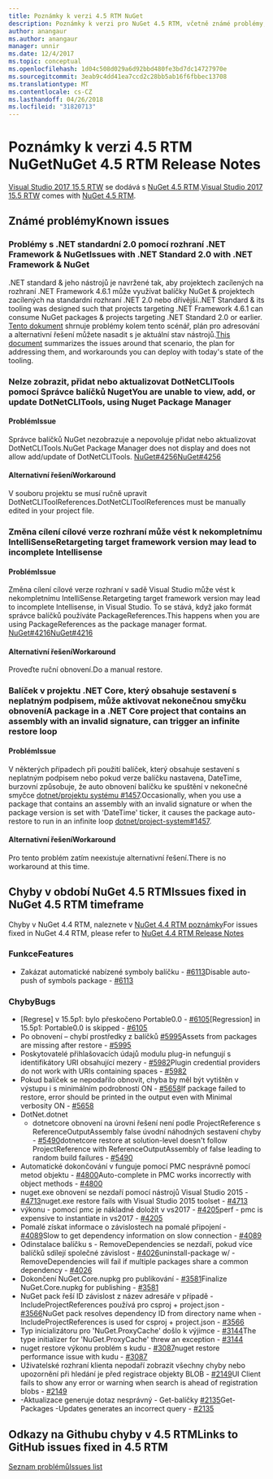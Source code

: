 ```yaml
---
title: Poznámky k verzi 4.5 RTM NuGet
description: Poznámky k verzi pro NuGet 4.5 RTM, včetně známé problémy, opravy chyb, přidaných funkcí a chcete.
author: anangaur
ms.author: anangaur
manager: unnir
ms.date: 12/4/2017
ms.topic: conceptual
ms.openlocfilehash: 1d04c508d029a6d92bbd480fe3bd7dc14727970e
ms.sourcegitcommit: 3eab9c4dd41ea7ccd2c28bb5ab16f6fbbec13708
ms.translationtype: MT
ms.contentlocale: cs-CZ
ms.lasthandoff: 04/26/2018
ms.locfileid: "31820713"
---
```

# <a name="nuget-45-rtm-release-notes"></a><span data-ttu-id="3241d-103">Poznámky k verzi 4.5 RTM NuGet</span><span class="sxs-lookup"><span data-stu-id="3241d-103">NuGet 4.5 RTM Release Notes</span></span>

<span data-ttu-id="3241d-104">[Visual Studio 2017 15,5 RTW](https://www.visualstudio.com/news/releasenotes/vs2017-relnotes) se dodává s [NuGet 4.5 RTM](https://dist.nuget.org/win-x86-commandline/v4.5.0/nuget.exe).</span><span class="sxs-lookup"><span data-stu-id="3241d-104">[Visual Studio 2017 15.5 RTW](https://www.visualstudio.com/news/releasenotes/vs2017-relnotes) comes with [NuGet 4.5 RTM](https://dist.nuget.org/win-x86-commandline/v4.5.0/nuget.exe).</span></span>

## <a name="known-issues"></a><span data-ttu-id="3241d-105">Známé problémy</span><span class="sxs-lookup"><span data-stu-id="3241d-105">Known issues</span></span>

### <a name="issues-with-net-standard-20-with-net-framework--nuget"></a><span data-ttu-id="3241d-106">Problémy s .NET standardní 2.0 pomocí rozhraní .NET Framework & NuGet</span><span class="sxs-lookup"><span data-stu-id="3241d-106">Issues with .NET Standard 2.0 with .NET Framework & NuGet</span></span> 

<span data-ttu-id="3241d-107">.NET standard & jeho nástrojů je navržené tak, aby projektech zacílených na rozhraní .NET Framework 4.6.1 může využívat balíčky NuGet & projektech zacílených na standardní rozhraní .NET 2.0 nebo dřívější.</span><span class="sxs-lookup"><span data-stu-id="3241d-107">.NET Standard & its tooling was designed such that projects targeting .NET Framework 4.6.1 can consume NuGet packages & projects targeting .NET Standard 2.0 or earlier.</span></span> <span data-ttu-id="3241d-108">[Tento dokument](https://github.com/dotnet/standard/issues/481) shrnuje problémy kolem tento scénář, plán pro adresování a alternativní řešení můžete nasadit s je aktuální stav nástrojů.</span><span class="sxs-lookup"><span data-stu-id="3241d-108">[This document](https://github.com/dotnet/standard/issues/481) summarizes the issues around that scenario, the plan for addressing them, and workarounds you can deploy with today's state of the tooling.</span></span>

### <a name="you-are-unable-to-view-add-or-update-dotnetclitools-using-nuget-package-manager"></a><span data-ttu-id="3241d-109">Nelze zobrazit, přidat nebo aktualizovat DotNetCLITools pomocí Správce balíčků Nuget</span><span class="sxs-lookup"><span data-stu-id="3241d-109">You are unable to view, add, or update DotNetCLITools, using Nuget Package Manager</span></span>

#### <a name="issue"></a><span data-ttu-id="3241d-110">Problém</span><span class="sxs-lookup"><span data-stu-id="3241d-110">Issue</span></span>

<span data-ttu-id="3241d-111">Správce balíčků NuGet nezobrazuje a nepovoluje přidat nebo aktualizovat DotNetCLITools.</span><span class="sxs-lookup"><span data-stu-id="3241d-111">NuGet Package Manager does not display and does not allow add/update of DotNetCLITools.</span></span> [<span data-ttu-id="3241d-112">NuGet#4256</span><span class="sxs-lookup"><span data-stu-id="3241d-112">NuGet#4256</span></span>](https://github.com/NuGet/Home/issues/4256)

#### <a name="workaround"></a><span data-ttu-id="3241d-113">Alternativní řešení</span><span class="sxs-lookup"><span data-stu-id="3241d-113">Workaround</span></span>

<span data-ttu-id="3241d-114">V souboru projektu se musí ručně upravit DotNetCLIToolReferences.</span><span class="sxs-lookup"><span data-stu-id="3241d-114">DotNetCLIToolReferences must be manually edited in your project file.</span></span>

### <a name="retargeting-target-framework-version-may-lead-to-incomplete-intellisense"></a><span data-ttu-id="3241d-115">Změna cílení cílové verze rozhraní může vést k nekompletnímu IntelliSense</span><span class="sxs-lookup"><span data-stu-id="3241d-115">Retargeting target framework version may lead to incomplete Intellisense</span></span>

#### <a name="issue"></a><span data-ttu-id="3241d-116">Problém</span><span class="sxs-lookup"><span data-stu-id="3241d-116">Issue</span></span>

<span data-ttu-id="3241d-117">Změna cílení cílové verze rozhraní v sadě Visual Studio může vést k nekompletnímu IntelliSense.</span><span class="sxs-lookup"><span data-stu-id="3241d-117">Retargeting target framework version may lead to incomplete Intellisense, in Visual Studio.</span></span> <span data-ttu-id="3241d-118">To se stává, když jako formát správce balíčků používáte PackageReferences.</span><span class="sxs-lookup"><span data-stu-id="3241d-118">This happens when you are using PackageReferences as the package manager format.</span></span> [<span data-ttu-id="3241d-119">NuGet#4216</span><span class="sxs-lookup"><span data-stu-id="3241d-119">NuGet#4216</span></span>](https://github.com/NuGet/Home/issues/4216)

#### <a name="workaround"></a><span data-ttu-id="3241d-120">Alternativní řešení</span><span class="sxs-lookup"><span data-stu-id="3241d-120">Workaround</span></span>

<span data-ttu-id="3241d-121">Proveďte ruční obnovení.</span><span class="sxs-lookup"><span data-stu-id="3241d-121">Do a manual restore.</span></span>

### <a name="a-package-in-a-net-core-project-that-contains-an-assembly-with-an-invalid-signature-can-trigger-an-infinite-restore-loop"></a><span data-ttu-id="3241d-122">Balíček v projektu .NET Core, který obsahuje sestavení s neplatným podpisem, může aktivovat nekonečnou smyčku obnovení</span><span class="sxs-lookup"><span data-stu-id="3241d-122">A package in a .NET Core project that contains an assembly with an invalid signature, can trigger an infinite restore loop</span></span>

#### <a name="issue"></a><span data-ttu-id="3241d-123">Problém</span><span class="sxs-lookup"><span data-stu-id="3241d-123">Issue</span></span>

<span data-ttu-id="3241d-124">V některých případech při použití balíček, který obsahuje sestavení s neplatným podpisem nebo pokud verze balíčku nastavena, DateTime, burzovní způsobuje, že auto obnovení balíčku ke spuštění v nekonečné smyčce [dotnet/projektu systému #1457](https://github.com/dotnet/project-system/issues/1457).</span><span class="sxs-lookup"><span data-stu-id="3241d-124">Occasionally, when you use a package that contains an assembly with an invalid signature or when the package version is set with 'DateTime' ticker, it causes the package auto-restore to run in an infinite loop [dotnet/project-system#1457](https://github.com/dotnet/project-system/issues/1457).</span></span>

#### <a name="workaround"></a><span data-ttu-id="3241d-125">Alternativní řešení</span><span class="sxs-lookup"><span data-stu-id="3241d-125">Workaround</span></span>

<span data-ttu-id="3241d-126">Pro tento problém zatím neexistuje alternativní řešení.</span><span class="sxs-lookup"><span data-stu-id="3241d-126">There is no workaround at this time.</span></span>

## <a name="issues-fixed-in-nuget-45-rtm-timeframe"></a><span data-ttu-id="3241d-127">Chyby v období NuGet 4.5 RTM</span><span class="sxs-lookup"><span data-stu-id="3241d-127">Issues fixed in NuGet 4.5 RTM timeframe</span></span>

<span data-ttu-id="3241d-128">Chyby v NuGet 4.4 RTM, naleznete v [NuGet 4.4 RTM poznámky](../release-notes/nuget-4.4-RTM.md)</span><span class="sxs-lookup"><span data-stu-id="3241d-128">For issues fixed in NuGet 4.4 RTM, please refer to [NuGet 4.4 RTM Release Notes](../release-notes/nuget-4.4-RTM.md)</span></span> 

### <a name="features"></a><span data-ttu-id="3241d-129">Funkce</span><span class="sxs-lookup"><span data-stu-id="3241d-129">Features</span></span>

- <span data-ttu-id="3241d-130">Zakázat automatické nabízené symboly balíčku - [#6113](https://github.com/NuGet/Home/issues/6113)</span><span class="sxs-lookup"><span data-stu-id="3241d-130">Disable auto-push of symbols package - [#6113](https://github.com/NuGet/Home/issues/6113)</span></span>

### <a name="bugs"></a><span data-ttu-id="3241d-131">Chyby</span><span class="sxs-lookup"><span data-stu-id="3241d-131">Bugs</span></span>

- <span data-ttu-id="3241d-132">[Regrese] v 15.5p1: bylo přeskočeno Portable0.0 - [#6105](https://github.com/NuGet/Home/issues/6105)</span><span class="sxs-lookup"><span data-stu-id="3241d-132">[Regression] in 15.5p1: Portable0.0 is skipped - [#6105](https://github.com/NuGet/Home/issues/6105)</span></span>
- <span data-ttu-id="3241d-133">Po obnovení – chybí prostředky z balíčků [#5995](https://github.com/NuGet/Home/issues/5995)</span><span class="sxs-lookup"><span data-stu-id="3241d-133">Assets from packages are missing after restore - [#5995](https://github.com/NuGet/Home/issues/5995)</span></span>
- <span data-ttu-id="3241d-134">Poskytovatelé přihlašovacích údajů modulu plug-in nefungují s identifikátory URI obsahující mezery - [#5982](https://github.com/NuGet/Home/issues/5982)</span><span class="sxs-lookup"><span data-stu-id="3241d-134">Plugin credential providers do not work with URIs containing spaces - [#5982](https://github.com/NuGet/Home/issues/5982)</span></span>
- <span data-ttu-id="3241d-135">Pokud balíček se nepodařilo obnovit, chyba by měl být vytištěn v výstupu i s minimálním podrobností ON - [#5658](https://github.com/NuGet/Home/issues/5658)</span><span class="sxs-lookup"><span data-stu-id="3241d-135">If package failed to restore, error should be printed in the output even with Minimal verbosity ON - [#5658](https://github.com/NuGet/Home/issues/5658)</span></span>
- <span data-ttu-id="3241d-136">DotNet.</span><span class="sxs-lookup"><span data-stu-id="3241d-136">dotnet</span></span>
  - <span data-ttu-id="3241d-137">dotnetcore obnovení na úrovni řešení není podle ProjectReference s ReferenceOutputAssembly false úvodní náhodných sestavení chyby - [#5490](https://github.com/NuGet/Home/issues/5490)</span><span class="sxs-lookup"><span data-stu-id="3241d-137">dotnetcore restore at solution-level doesn't follow ProjectReference with ReferenceOutputAssembly of false leading to random build failures - [#5490](https://github.com/NuGet/Home/issues/5490)</span></span>
- <span data-ttu-id="3241d-138">Automatické dokončování v funguje pomocí PMC nesprávně pomocí metod objektu - [#4800](https://github.com/NuGet/Home/issues/4800)</span><span class="sxs-lookup"><span data-stu-id="3241d-138">Auto-complete in PMC works incorrectly with object methods - [#4800](https://github.com/NuGet/Home/issues/4800)</span></span>
- <span data-ttu-id="3241d-139">nuget.exe obnovení se nezdaří pomocí nástrojů Visual Studio 2015 - [#4713](https://github.com/NuGet/Home/issues/4713)</span><span class="sxs-lookup"><span data-stu-id="3241d-139">nuget.exe restore fails with Visual Studio 2015 toolset - [#4713](https://github.com/NuGet/Home/issues/4713)</span></span>
- <span data-ttu-id="3241d-140">výkonu - pomocí pmc je nákladné doložit v vs2017 - [#4205](https://github.com/NuGet/Home/issues/4205)</span><span class="sxs-lookup"><span data-stu-id="3241d-140">perf - pmc is expensive to instantiate in vs2017 - [#4205](https://github.com/NuGet/Home/issues/4205)</span></span>
- <span data-ttu-id="3241d-141">Pomalé získat informace o závislostech na pomalé připojení - [#4089](https://github.com/NuGet/Home/issues/4089)</span><span class="sxs-lookup"><span data-stu-id="3241d-141">Slow to get dependency information on slow connection - [#4089](https://github.com/NuGet/Home/issues/4089)</span></span>
- <span data-ttu-id="3241d-142">Odinstalace balíčku s - RemoveDependencies se nezdaří, pokud více balíčků sdílejí společné závislost - [#4026](https://github.com/NuGet/Home/issues/4026)</span><span class="sxs-lookup"><span data-stu-id="3241d-142">uninstall-package w/ -RemoveDependencies will fail if multiple packages share a common dependency - [#4026](https://github.com/NuGet/Home/issues/4026)</span></span>
- <span data-ttu-id="3241d-143">Dokončení NuGet.Core.nupkg pro publikování - [#3581](https://github.com/NuGet/Home/issues/3581)</span><span class="sxs-lookup"><span data-stu-id="3241d-143">Finalize NuGet.Core.nupkg for publishing - [#3581](https://github.com/NuGet/Home/issues/3581)</span></span>
- <span data-ttu-id="3241d-144">NuGet pack řeší ID závislost z název adresáře v případě - IncludeProjectReferences používá pro csproj + project.json - [#3566](https://github.com/NuGet/Home/issues/3566)</span><span class="sxs-lookup"><span data-stu-id="3241d-144">NuGet pack resolves dependency ID from directory name when -IncludeProjectReferences is used for csproj + project.json - [#3566](https://github.com/NuGet/Home/issues/3566)</span></span>
- <span data-ttu-id="3241d-145">Typ inicializátoru pro 'NuGet.ProxyCache' došlo k výjimce - [#3144](https://github.com/NuGet/Home/issues/3144)</span><span class="sxs-lookup"><span data-stu-id="3241d-145">The type initializer for 'NuGet.ProxyCache' threw an exception - [#3144](https://github.com/NuGet/Home/issues/3144)</span></span>
- <span data-ttu-id="3241d-146">nuget restore výkonu problém s kudu - [#3087](https://github.com/NuGet/Home/issues/3087)</span><span class="sxs-lookup"><span data-stu-id="3241d-146">nuget restore performance issue with kudu - [#3087](https://github.com/NuGet/Home/issues/3087)</span></span>
- <span data-ttu-id="3241d-147">Uživatelské rozhraní klienta nepodaří zobrazit všechny chyby nebo upozornění při hledání je před registrace objekty BLOB - [#2149](https://github.com/NuGet/Home/issues/2149)</span><span class="sxs-lookup"><span data-stu-id="3241d-147">UI Client fails to show any error or warning when search is ahead of registration blobs - [#2149](https://github.com/NuGet/Home/issues/2149)</span></span>
- <span data-ttu-id="3241d-148">-Aktualizace generuje dotaz nesprávný - Get-balíčky [#2135](https://github.com/NuGet/Home/issues/2135)</span><span class="sxs-lookup"><span data-stu-id="3241d-148">Get-Packages -Updates generates an incorrect query - [#2135](https://github.com/NuGet/Home/issues/2135)</span></span>

## <a name="links-to-github-issues-fixed-in-45-rtm"></a><span data-ttu-id="3241d-149">Odkazy na Githubu chyby v 4.5 RTM</span><span class="sxs-lookup"><span data-stu-id="3241d-149">Links to GitHub issues fixed in 4.5 RTM</span></span>

[<span data-ttu-id="3241d-150">Seznam problémů</span><span class="sxs-lookup"><span data-stu-id="3241d-150">Issues list</span></span>](https://github.com/NuGet/Home/issues?q=is%3Aissue+milestone%3A4.5+is%3Aclosed)
